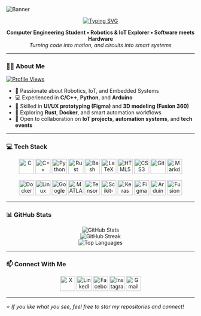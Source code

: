 ![Banner](https://user-images.githubusercontent.com/10498744/210012254-234538ff-d198-48aa-8964-37e6fd45d227.gif)

<div align="center">
  <a href="https://git.io/typing-svg">
    <img src="https://readme-typing-svg.demolab.com?font=Fira+Code&pause=1000&color=F79B42&center=true&vCenter=true&width=435&lines=Hi%2C+I%60m+Suhan+Khadka" alt="Typing SVG" />
  </a>
</div>

<p align="center">
  <strong>Computer Engineering Student • Robotics & IoT Explorer • Software meets Hardware</strong><br>
  <em>Turning code into motion, and circuits into smart systems</em>
</p>

---

### 👨‍💻 About Me

[![Profile Views](https://komarev.com/ghpvc/?username=SuhanVerse&label=Profile%20Views&color=orange)](https://github.com/SuhanVerse)

- 🤖 Passionate about Robotics, IoT, and Embedded Systems  
- 💻 Experienced in **C/C++**, **Python**, and **Arduino**  
- 🎨 Skilled in **UI/UX prototyping (Figma)** and **3D modeling (Fusion 360)**  
- 🧪 Exploring **Rust**, **Docker**, and smart automation workflows  
- 🤝 Open to collaboration on **IoT projects**, **automation systems**, and **tech events**

---

### 💻 Tech Stack

<!-- Row 1: Languages & Core Tools -->
<p align="center">
  <a href="https://en.wikipedia.org/wiki/C_(programming_language)" target="_blank"><img src="https://cdn.jsdelivr.net/gh/devicons/devicon/icons/c/c-original.svg" height="40" alt="C" /></a>
  <a href="https://isocpp.org/" target="_blank"><img src="https://cdn.jsdelivr.net/gh/devicons/devicon/icons/cplusplus/cplusplus-original.svg" height="40" alt="C++" /></a>
  <a href="https://www.python.org/" target="_blank"><img src="https://cdn.jsdelivr.net/gh/devicons/devicon/icons/python/python-original.svg" height="40" alt="Python" /></a>
  <a href="https://www.rust-lang.org/" target="_blank"><img src="https://skillicons.dev/icons?i=rust&theme=light" height="40" alt="Rust" /></a>
  <a href="https://www.gnu.org/software/bash/" target="_blank"><img src="https://upload.wikimedia.org/wikipedia/commons/4/4b/Bash_Logo_Colored.svg" height="40" alt="Bash" /></a>
  <a href="https://www.latex-project.org/" target="_blank"><img src="https://skillicons.dev/icons?i=latex" height="40" alt="LaTeX" /></a>
  <a href="https://developer.mozilla.org/en-US/docs/Web/HTML" target="_blank"><img src="https://cdn.jsdelivr.net/gh/devicons/devicon/icons/html5/html5-original.svg" height="40" alt="HTML5" /></a>
  <a href="https://developer.mozilla.org/en-US/docs/Web/CSS" target="_blank"><img src="https://cdn.jsdelivr.net/gh/devicons/devicon/icons/css3/css3-original.svg" height="40" alt="CSS3" /></a>
  <a href="https://git-scm.com/" target="_blank"><img src="https://cdn.jsdelivr.net/gh/devicons/devicon/icons/git/git-original.svg" height="40" alt="Git" /></a>
  <a href="https://www.markdownguide.org/" target="_blank"><img src="https://skillicons.dev/icons?i=markdown" height="40" alt="Markdown" /></a>
</p>

<!-- Row 2: Platforms, Design, ML, Hardware -->
<p align="center">
  <a href="https://www.docker.com/" target="_blank"><img src="https://cdn.jsdelivr.net/gh/devicons/devicon/icons/docker/docker-plain.svg" height="40" alt="Docker" /></a>
  <a href="https://www.linux.org/" target="_blank"><img src="https://cdn.jsdelivr.net/gh/devicons/devicon/icons/linux/linux-original.svg" height="40" alt="Linux" /></a>
  <a href="https://colab.research.google.com/" target="_blank"><img src="https://cdn.jsdelivr.net/gh/devicons/devicon/icons/googlecolab/googlecolab-original.svg" height="40" alt="Google Colab" /></a>
  <a href="https://www.mathworks.com/products/matlab.html" target="_blank"><img src="https://cdn.jsdelivr.net/gh/devicons/devicon/icons/matlab/matlab-original.svg" height="40" alt="MATLAB" /></a>
  <a href="https://www.tensorflow.org/" target="_blank"><img src="https://cdn.jsdelivr.net/gh/devicons/devicon/icons/tensorflow/tensorflow-original.svg" height="40" alt="TensorFlow" /></a>
  <a href="https://scikit-learn.org/" target="_blank"><img src="https://cdn.jsdelivr.net/gh/devicons/devicon/icons/scikitlearn/scikitlearn-original.svg" height="40" alt="Scikit-learn" /></a>
  <a href="https://keras.io/" target="_blank"><img src="https://cdn.jsdelivr.net/gh/devicons/devicon/icons/keras/keras-original.svg" height="40" alt="Keras" /></a>
  <a href="https://www.figma.com/" target="_blank"><img src="https://cdn.jsdelivr.net/gh/devicons/devicon/icons/figma/figma-original.svg" height="40" alt="Figma" /></a>
  <a href="https://www.arduino.cc/" target="_blank"><img src="https://cdn.jsdelivr.net/gh/devicons/devicon/icons/arduino/arduino-original.svg" height="40" alt="Arduino" /></a>
  <a href="https://www.autodesk.com/products/fusion-360/" target="_blank"><img src="https://cdn.jsdelivr.net/gh/devicons/devicon/icons/fusion/fusion-original.svg" height="40" alt="Fusion 360" /></a>
</p>

---

### 📊 GitHub Stats

<p align="center">
  <img src="https://github-readme-stats.vercel.app/api?username=SuhanVerse&theme=ayu-mirage&hide_border=false&include_all_commits=true&count_private=true" alt="GitHub Stats" />
  <br>
  <img src="https://nirzak-streak-stats.vercel.app/?user=SuhanVerse&theme=ayu-mirage&hide_border=true" alt="GitHub Streak" />
  <br>
  <img src="https://github-readme-stats.vercel.app/api/top-langs/?username=SuhanVerse&theme=ayu-mirage&hide_border=false&layout=compact" alt="Top Languages" />
</p>

---

### 📫 Connect With Me

<p align="center">
  <a href="https://x.com/ultraman_62" target="_blank"><img src="https://upload.wikimedia.org/wikipedia/commons/c/cc/X_icon.svg" height="40" alt="X" /></a>
  <a href="https://www.linkedin.com/in/suhan-khadka" target="_blank"><img src="https://cdn.jsdelivr.net/gh/devicons/devicon/icons/linkedin/linkedin-original.svg" height="40" alt="LinkedIn" /></a>
  <a href="https://facebook.com/suhan.khadka.35" target="_blank"><img src="https://cdn.jsdelivr.net/gh/devicons/devicon/icons/facebook/facebook-original.svg" height="40" alt="Facebook" /></a>
  <a href="https://instagram.com/suhan.khadka.30" target="_blank"><img src="https://skillicons.dev/icons?i=instagram" height="40" alt="Instagram" /></a>
  <a href="mailto:khsuhan100@gmail.com" target="_blank"><img src="https://skillicons.dev/icons?i=gmail" height="40" alt="Gmail" /></a>
</p>

---

⭐ _If you like what you see, feel free to star my repositories and connect!_
